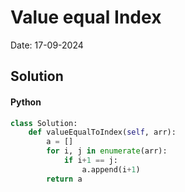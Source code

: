 
# Value equal Index

Date: 17-09-2024

## Solution
#### Python
```python
class Solution:
    def valueEqualToIndex(self, arr):
        a = []
        for i, j in enumerate(arr):
            if i+1 == j:
                a.append(i+1)
        return a
```
        